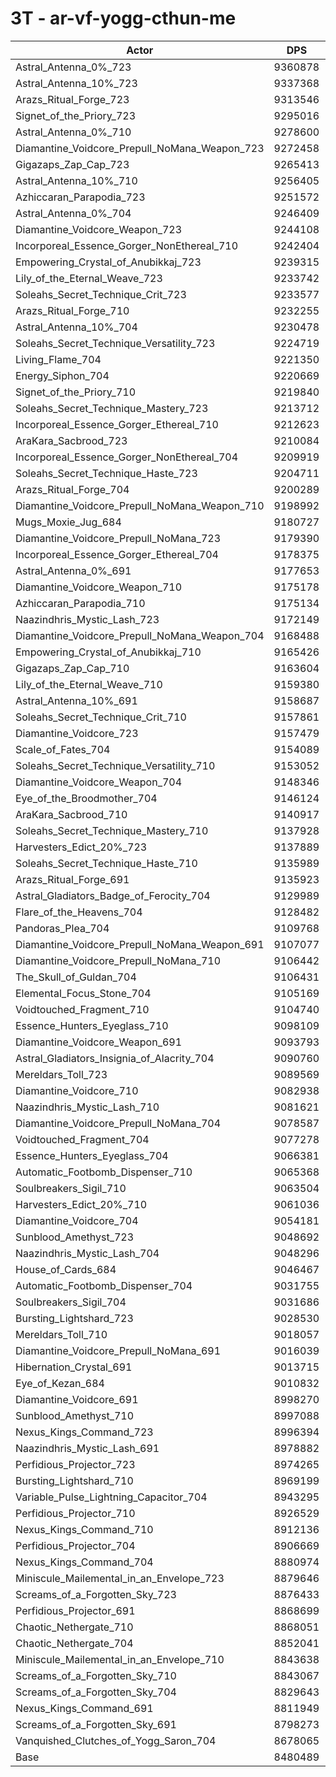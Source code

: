 # 3T - ar-vf-yogg-cthun-me
| Actor | DPS | Increase |
|---|:---:|:---:|
|Astral_Antenna_0%_723|9360878|10.38%|
|Astral_Antenna_10%_723|9337368|10.10%|
|Arazs_Ritual_Forge_723|9313546|9.82%|
|Signet_of_the_Priory_723|9295016|9.60%|
|Astral_Antenna_0%_710|9278600|9.41%|
|Diamantine_Voidcore_Prepull_NoMana_Weapon_723|9272458|9.34%|
|Gigazaps_Zap_Cap_723|9265413|9.26%|
|Astral_Antenna_10%_710|9256405|9.15%|
|Azhiccaran_Parapodia_723|9251572|9.09%|
|Astral_Antenna_0%_704|9246409|9.03%|
|Diamantine_Voidcore_Weapon_723|9244108|9.00%|
|Incorporeal_Essence_Gorger_NonEthereal_710|9242404|8.98%|
|Empowering_Crystal_of_Anubikkaj_723|9239315|8.95%|
|Lily_of_the_Eternal_Weave_723|9233742|8.88%|
|Soleahs_Secret_Technique_Crit_723|9233577|8.88%|
|Arazs_Ritual_Forge_710|9232255|8.86%|
|Astral_Antenna_10%_704|9230478|8.84%|
|Soleahs_Secret_Technique_Versatility_723|9224719|8.78%|
|Living_Flame_704|9221350|8.74%|
|Energy_Siphon_704|9220669|8.73%|
|Signet_of_the_Priory_710|9219840|8.72%|
|Soleahs_Secret_Technique_Mastery_723|9213712|8.65%|
|Incorporeal_Essence_Gorger_Ethereal_710|9212623|8.63%|
|AraKara_Sacbrood_723|9210084|8.60%|
|Incorporeal_Essence_Gorger_NonEthereal_704|9209919|8.60%|
|Soleahs_Secret_Technique_Haste_723|9204711|8.54%|
|Arazs_Ritual_Forge_704|9200289|8.49%|
|Diamantine_Voidcore_Prepull_NoMana_Weapon_710|9198992|8.47%|
|Mugs_Moxie_Jug_684|9180727|8.26%|
|Diamantine_Voidcore_Prepull_NoMana_723|9179390|8.24%|
|Incorporeal_Essence_Gorger_Ethereal_704|9178375|8.23%|
|Astral_Antenna_0%_691|9177653|8.22%|
|Diamantine_Voidcore_Weapon_710|9175178|8.19%|
|Azhiccaran_Parapodia_710|9175134|8.19%|
|Naazindhris_Mystic_Lash_723|9172149|8.16%|
|Diamantine_Voidcore_Prepull_NoMana_Weapon_704|9168488|8.11%|
|Empowering_Crystal_of_Anubikkaj_710|9165426|8.08%|
|Gigazaps_Zap_Cap_710|9163604|8.06%|
|Lily_of_the_Eternal_Weave_710|9159380|8.01%|
|Astral_Antenna_10%_691|9158687|8.00%|
|Soleahs_Secret_Technique_Crit_710|9157861|7.99%|
|Diamantine_Voidcore_723|9157479|7.98%|
|Scale_of_Fates_704|9154089|7.94%|
|Soleahs_Secret_Technique_Versatility_710|9153052|7.93%|
|Diamantine_Voidcore_Weapon_704|9148346|7.88%|
|Eye_of_the_Broodmother_704|9146124|7.85%|
|AraKara_Sacbrood_710|9140917|7.79%|
|Soleahs_Secret_Technique_Mastery_710|9137928|7.75%|
|Harvesters_Edict_20%_723|9137889|7.75%|
|Soleahs_Secret_Technique_Haste_710|9135989|7.73%|
|Arazs_Ritual_Forge_691|9135923|7.73%|
|Astral_Gladiators_Badge_of_Ferocity_704|9129989|7.66%|
|Flare_of_the_Heavens_704|9128482|7.64%|
|Pandoras_Plea_704|9109768|7.42%|
|Diamantine_Voidcore_Prepull_NoMana_Weapon_691|9107077|7.39%|
|Diamantine_Voidcore_Prepull_NoMana_710|9106442|7.38%|
|The_Skull_of_Guldan_704|9106431|7.38%|
|Elemental_Focus_Stone_704|9105169|7.37%|
|Voidtouched_Fragment_710|9104740|7.36%|
|Essence_Hunters_Eyeglass_710|9098109|7.28%|
|Diamantine_Voidcore_Weapon_691|9093793|7.23%|
|Astral_Gladiators_Insignia_of_Alacrity_704|9090760|7.20%|
|Mereldars_Toll_723|9089569|7.18%|
|Diamantine_Voidcore_710|9082938|7.10%|
|Naazindhris_Mystic_Lash_710|9081621|7.09%|
|Diamantine_Voidcore_Prepull_NoMana_704|9078587|7.05%|
|Voidtouched_Fragment_704|9077278|7.04%|
|Essence_Hunters_Eyeglass_704|9066381|6.91%|
|Automatic_Footbomb_Dispenser_710|9065368|6.90%|
|Soulbreakers_Sigil_710|9063504|6.87%|
|Harvesters_Edict_20%_710|9061036|6.85%|
|Diamantine_Voidcore_704|9054181|6.76%|
|Sunblood_Amethyst_723|9048692|6.70%|
|Naazindhris_Mystic_Lash_704|9048296|6.70%|
|House_of_Cards_684|9046467|6.67%|
|Automatic_Footbomb_Dispenser_704|9031755|6.50%|
|Soulbreakers_Sigil_704|9031686|6.50%|
|Bursting_Lightshard_723|9028530|6.46%|
|Mereldars_Toll_710|9018057|6.34%|
|Diamantine_Voidcore_Prepull_NoMana_691|9016039|6.32%|
|Hibernation_Crystal_691|9013715|6.29%|
|Eye_of_Kezan_684|9010832|6.25%|
|Diamantine_Voidcore_691|8998270|6.11%|
|Sunblood_Amethyst_710|8997088|6.09%|
|Nexus_Kings_Command_723|8996394|6.08%|
|Naazindhris_Mystic_Lash_691|8978882|5.88%|
|Perfidious_Projector_723|8974265|5.82%|
|Bursting_Lightshard_710|8969199|5.76%|
|Variable_Pulse_Lightning_Capacitor_704|8943295|5.46%|
|Perfidious_Projector_710|8926529|5.26%|
|Nexus_Kings_Command_710|8912136|5.09%|
|Perfidious_Projector_704|8906669|5.03%|
|Nexus_Kings_Command_704|8880974|4.72%|
|Miniscule_Mailemental_in_an_Envelope_723|8879646|4.71%|
|Screams_of_a_Forgotten_Sky_723|8876433|4.67%|
|Perfidious_Projector_691|8868699|4.58%|
|Chaotic_Nethergate_710|8868051|4.57%|
|Chaotic_Nethergate_704|8852041|4.38%|
|Miniscule_Mailemental_in_an_Envelope_710|8843638|4.28%|
|Screams_of_a_Forgotten_Sky_710|8843067|4.28%|
|Screams_of_a_Forgotten_Sky_704|8829643|4.12%|
|Nexus_Kings_Command_691|8811949|3.91%|
|Screams_of_a_Forgotten_Sky_691|8798273|3.75%|
|Vanquished_Clutches_of_Yogg_Saron_704|8678065|2.33%|
|Base|8480489|0.00%|
